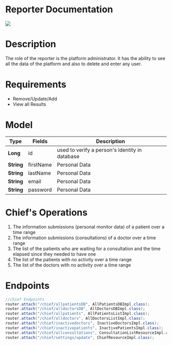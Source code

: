Reporter Documentation 
=======================
[![](https://img.shields.io/badge/User-Chief-blue)](https://github.com/codehub-learn/pfizer-se-team3)

Description
============
The role of the reporter is the platform administrator. It has the ability to see all the data of the platform and also to delete and enter any user.

Requirements
============
* Remove/Update/Add
* View all Results

Model
============
| Type                        | Fields             | Description                                     |
| ------                      | ----               | ----                                            |
|  **Long**                   | id                 | used to verify a person's identity in database  | 
|  **String**                 | firstName          | Personal Data                                   | 
|  **String**                 | lastName           | Personal Data                                   | 
|  **String**                 | email              | Personal Data                                   | 
|  **String**                 | password           | Personal Data                                   | 


Chief's Operations
============
1. The information submissions (personal monitor data) of a patient over a time range
2. The information submissions (consultations) of a doctor over a time range
3. The list of the patients who are waiting for a consultation and the time elapsed since they needed to have one
4. The list of the patients with no activity over a time range
5. The list of the doctors with no activity over a time range

Endpoints
============
```java
//chief Endpoints
router.attach("/chief/allpatientsDB", AllPatientsDBImpl.class);
router.attach("/chief/alldoctorsDB", AllDoctorsDBImpl.class);
router.attach("/chief/allpatients", AllPatientsListImpl.class);
router.attach("/chief/alldoctors", AllDoctorsListImpl.class);
router.attach("/chief/inactivedoctors", InactiveDoctorsImpl.class);
router.attach("/chief/inactivepatients", InactivePatientsImpl.class);
router.attach("/chief/allconsultations", ConsultationListResourceImpl.class);
router.attach("/chief/settings/update", ChiefResourceImpl.class);
```
